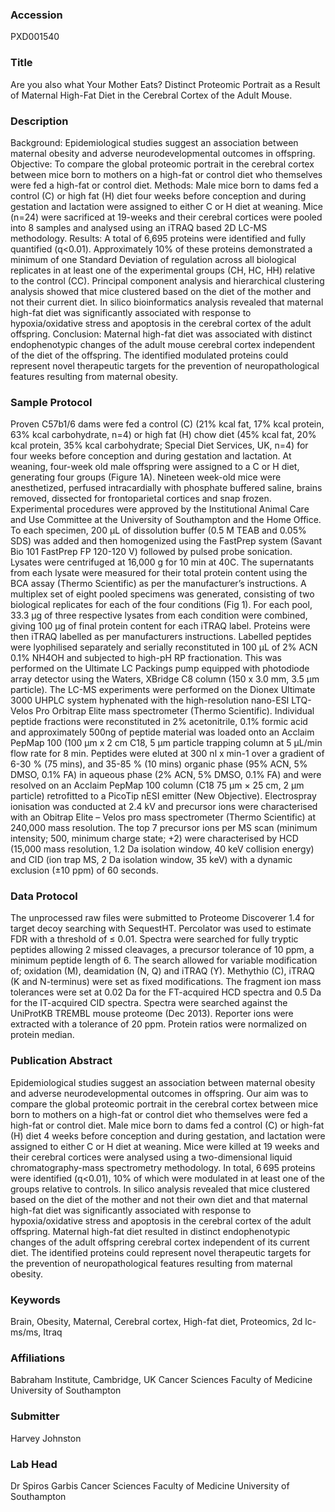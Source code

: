 ### Accession
PXD001540

### Title
Are you also what Your Mother Eats? Distinct Proteomic Portrait as a Result of Maternal High-Fat Diet in the Cerebral Cortex of the Adult Mouse.

### Description
Background: Epidemiological studies suggest an association between maternal obesity and adverse neurodevelopmental outcomes in offspring.  Objective: To compare the global proteomic portrait in the cerebral cortex between mice born to mothers on a high-fat or control diet who themselves were fed a high-fat or control diet.  Methods: Male mice born to dams fed a control (C) or high fat (H) diet four weeks before conception and during gestation and lactation were assigned to either C or H diet at weaning. Mice (n=24) were sacrificed at 19-weeks and their cerebral cortices were pooled into 8 samples and analysed using an iTRAQ based 2D LC-MS methodology.  Results: A total of 6,695 proteins were identified and fully quantified (q<0.01).  Approximately 10% of these proteins demonstrated a minimum of one Standard Deviation of regulation across all biological replicates in at least one of the experimental groups (CH, HC, HH) relative to the control (CC). Principal component analysis and hierarchical clustering analysis showed that mice clustered based on the diet of the mother and not their current diet. In silico bioinformatics analysis revealed that maternal high-fat diet was significantly associated with response to hypoxia/oxidative stress and apoptosis in the cerebral cortex of the adult offspring. Conclusion: Maternal high-fat diet was associated with distinct endophenotypic changes of the adult mouse cerebral cortex independent of the diet of the offspring. The identified modulated proteins could represent novel therapeutic targets for the prevention of neuropathological features resulting from maternal obesity.

### Sample Protocol
Proven C57b1/6 dams were fed a control (C) (21% kcal fat, 17% kcal protein, 63% kcal carbohydrate, n=4) or high fat (H) chow diet (45% kcal fat, 20% kcal protein, 35% kcal carbohydrate; Special Diet Services, UK, n=4) for four weeks before conception and during gestation and lactation. At weaning, four-week old male offspring were assigned to a C or H diet, generating four groups (Figure 1A).  Nineteen week-old mice were anesthetized, perfused intracardially with phosphate buffered saline, brains removed, dissected for frontoparietal cortices and snap frozen. Experimental procedures were approved by the Institutional Animal Care and Use Committee at the University of Southampton and the Home Office.   To each specimen, 200 μL of dissolution buffer (0.5 M TEAB and 0.05% SDS) was added and then homogenized using the FastPrep system (Savant Bio 101 FastPrep FP 120-120 V) followed by pulsed probe sonication. Lysates were centrifuged at 16,000 g for 10 min at 40C. The supernatants from each lysate were measured for their total protein content using the BCA assay (Thermo Scientific) as per the manufacturer’s instructions. A multiplex set of eight pooled specimens was generated, consisting of two biological replicates for each of the four conditions (Fig 1). For each pool, 33.3 μg of three respective lysates from each condition were combined, giving 100 μg of final protein content for each iTRAQ label. Proteins were then iTRAQ labelled as per manufacturers instructions.  Labelled peptides were lyophilised separately and serially reconstituted in 100 μL of 2% ACN 0.1% NH4OH and subjected to high-pH RP fractionation. This was performed on the Ultimate LC Packings pump equipped with photodiode array detector using the Waters, XBridge C8 column (150 x 3.0 mm, 3.5 μm particle).  The LC-MS experiments were performed on the Dionex Ultimate 3000 UHPLC system hyphenated with the high-resolution nano-ESI LTQ-Velos Pro Orbitrap Elite mass spectrometer (Thermo Scientific). Individual peptide fractions were reconstituted in 2% acetonitrile, 0.1% formic acid and approximately 500ng of peptide material was loaded onto an Acclaim PepMap 100 (100 μm x 2 cm C18, 5 μm particle trapping column at 5 μL/min flow rate for 8 min. Peptides were eluted at 300 nl x min-1 over a gradient of 6-30 % (75 mins), and 35-85 % (10 mins) organic phase (95% ACN, 5% DMSO, 0.1% FA) in aqueous phase (2% ACN, 5% DMSO, 0.1% FA) and were resolved on an Acclaim PepMap 100 column (C18 75 μm × 25 cm, 2 μm particle) retrofitted to a PicoTip nESI emitter (New Objective). Electrospray ionisation was conducted at 2.4 kV and precursor ions were characterised with an Obitrap Elite – Velos pro mass spectrometer (Thermo Scientific) at 240,000 mass resolution. The top 7 precursor ions per MS scan (minimum intensity; 500, minimum charge state; +2) were characterised by HCD (15,000 mass resolution, 1.2 Da isolation window, 40 keV collision energy) and CID (ion trap MS, 2 Da isolation window, 35 keV) with a dynamic exclusion (±10 ppm) of 60 seconds.

### Data Protocol
The unprocessed raw files were submitted to Proteome Discoverer 1.4 for target decoy searching with SequestHT. Percolator was used to estimate FDR with a threshold of ≤ 0.01. Spectra were searched for fully tryptic peptides allowing 2 missed cleavages, a precursor tolerance of 10 ppm, a minimum peptide length of 6. The search allowed for variable modification of; oxidation (M), deamidation (N, Q) and iTRAQ (Y). Methythio (C), iTRAQ (K and N-terminus) were set as fixed modifications. The fragment ion mass tolerances were set at 0.02 Da for the FT-acquired HCD spectra and 0.5 Da for the IT-acquired CID spectra. Spectra were searched against the UniProtKB TREMBL mouse proteome (Dec 2013). Reporter ions were extracted with a tolerance of 20 ppm. Protein ratios were normalized on protein median.

### Publication Abstract
Epidemiological studies suggest an association between maternal obesity and adverse neurodevelopmental outcomes in offspring. Our aim was to compare the global proteomic portrait in the cerebral cortex between mice born to mothers on a high-fat or control diet who themselves were fed a high-fat or control diet. Male mice born to dams fed a control (C) or high-fat (H) diet 4 weeks before conception and during gestation, and lactation were assigned to either C or H diet at weaning. Mice were killed at 19 weeks and their cerebral cortices were analysed using a two-dimensional liquid chromatography-mass spectrometry methodology. In total, 6&#x2009;695 proteins were identified (q&lt;0.01), 10% of which were modulated in at least one of the groups relative to controls. In silico analysis revealed that mice clustered based on the diet of the mother and not their own diet and that maternal high-fat diet was significantly associated with response to hypoxia/oxidative stress and apoptosis in the cerebral cortex of the adult offspring. Maternal high-fat diet resulted in distinct endophenotypic changes of the adult offspring cerebral cortex independent of its current diet. The identified proteins could represent novel therapeutic targets for the prevention of neuropathological features resulting from maternal obesity.

### Keywords
Brain, Obesity, Maternal, Cerebral cortex, High-fat diet, Proteomics, 2d lc-ms/ms, Itraq

### Affiliations
Babraham Institute, Cambridge, UK
Cancer Sciences Faculty of Medicine  University of Southampton

### Submitter
Harvey Johnston

### Lab Head
Dr Spiros Garbis
Cancer Sciences Faculty of Medicine  University of Southampton


